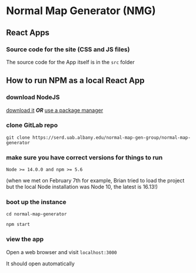 # Normal Map Generator (NMG)

## React Apps

### Source code for the site (CSS and JS files)

The source code for the App itself is in the `src` folder

## How to run NPM as a local React App

### download NodeJS

[download it](https://nodejs.org/en/download/)
***OR***
[use a package manager](https://nodejs.org/en/download/package-manager/)

### clone GitLab repo

`git clone https://serd.uab.albany.edu/normal-map-gen-group/normal-map-generator`

### make sure you have correct versions for things to run

`Node >= 14.0.0 and npm >= 5.6`

(when we met on February 7th for example, Brian tried to load the project but the local Node installation was Node 10, the latest is 16.13!)

### boot up the instance

`cd normal-map-generator`

`npm start`

### view the app

Open a web browser and visit `localhost:3000`

It should open automatically
